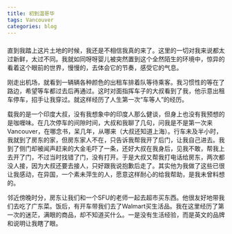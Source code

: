 ```yaml
---
title: 初到温哥华
tags: Vancouver
categories: blog
---
```

### 

直到我踏上这片土地的时候，我还是不相信我真的来了。这里的一切对我来说都太过新鲜，太过不同。我就如同呀呀婴儿被突然置到这个全然陌生的环境中，惊异的看着这个眼前的世界，慢慢的，去体会它的节奏，感受它的气息。

刚走出机场，就看到一辆辆各种颜色的出租车排着队等待乘客。我习惯性的等在了路边，希望等车都过去后再通过。这时对面指挥车子的大叔看到了我，他示意出租车停车，招手让我穿过。就这样经历了人生第一次“车等人”的经历。

载我的是一个印度大叔，没有我想象中的印度人那么健谈，但身上也没有我预想的是咖喱味。在几次停车的间隙时间，大叔和我聊了几句，问我是不是第一次来Vancouver，在哪念书，呆几年，从哪来（大叔还知道上海）。行车未及半小时，我就到了房东的家，但房东家人不在，只告诉我帮我开了后门，让我自己进去。我到了侧门却被闻声赶来的大金毛吓了一条，还好大叔在我身后，见我不敢，帮我上去开了门，不过当时找错了门，没有打开。于是大叔又帮我打电话给房东，两次都没人接，因为大叔还要去接人，只好跟我说抱歉后走了。其实他为我做了这些已很让我感动，在异国，一个素未萍生的人，愿意这样耐心的给我帮助，是我未曾料想的。

<!-- 耐心和善意是我到温哥华感受最深的地方。 -->

邻近傍晚时分，房东让我们和一个SFU的老师一起去超市买东西。他很友好地带我们去吃了广东菜。饭后，有开车带我们去了Walmart买生活品。我在这里经历了第一次的迷茫，满眼的商品，却不知道买什么。一是没有生活经验，而是英文的品牌和说明让我瞎了眼。
